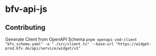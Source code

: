 # bfv-api-js

## Contributing

Generate Client from OpenAPI Schema
`pnpm openapi-zod-client "bfv_schema.yaml" -o "./src/client.ts" --base-url "https://widget-prod.bfv.de/api/service/widget/v1"`
